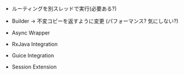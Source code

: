 * ルーティングを別スレッドで実行(必要ある?)
* Builder -> 不変コピーを返すように変更 (パフォーマンス? 気にしない?)
* Async Wrapper

* RxJava Integration
* Guice Integration
* Session Extension

